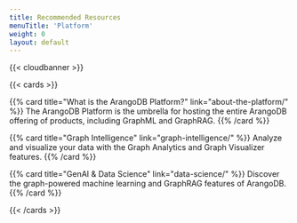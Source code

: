 ```yaml
---
title: Recommended Resources
menuTitle: 'Platform'
weight: 0
layout: default
---
```

{{< cloudbanner >}}

{{< cards >}}

{{% card title="What is the ArangoDB Platform?" link="about-the-platform/" %}}
The ArangoDB Platform is the umbrella for hosting the entire ArangoDB offering
of products, including GraphML and GraphRAG.
{{% /card %}}

{{% card title="Graph Intelligence" link="graph-intelligence/" %}}
Analyze and visualize your data with the Graph Analytics and Graph Visualizer features.
{{% /card %}}

{{% card title="GenAI & Data Science" link="data-science/" %}}
Discover the graph-powered machine learning and GraphRAG features of ArangoDB.
{{% /card %}}

{{< /cards >}}
